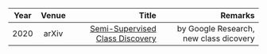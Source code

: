 | Year       | Venue       | Title  | Remarks
| ------------- |:-------------:| --------------:|------------:|
|2020     | arXiv | [Semi-Supervised Class Discovery](https://arxiv.org/pdf/2002.03480.pdf) | by Google Research, new class dicovery |

